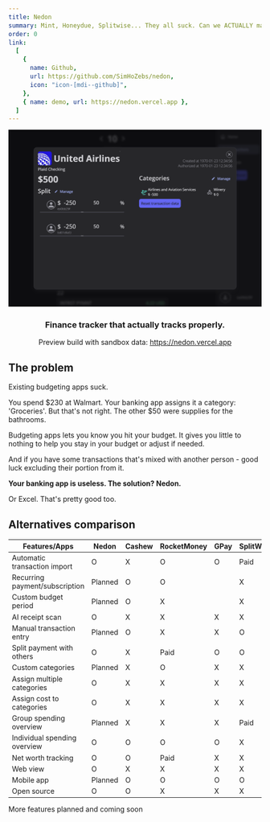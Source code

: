 ```yaml
---
title: Nedon
summary: Mint, Honeydue, Splitwise... They all suck. Can we ACTUALLY manage our finances properly?
order: 0
link:
  [
    {
      name: Github,
      url: https://github.com/SimHoZebs/nedon,
      icon: "icon-[mdi--github]",
    },
    { name: demo, url: https://nedon.vercel.app },
  ]
---
```


![nedon in action](../../assets/nedon-preview.png)


<h3 align="center">Finance tracker that actually tracks properly.</h3>

<p align="center"> Preview build with sandbox data: <a href="https://nedon.vercel.app">https://nedon.vercel.app</a></p>

## The problem

Existing budgeting apps suck.

You spend $230 at Walmart. Your banking app assigns it a category: 'Groceries'. But that's not right. The other $50 were supplies for the bathrooms.

Budgeting apps lets you know you hit your budget. It gives you little to nothing to help you stay in your budget or adjust if needed.

And if you have some transactions that's mixed with another person - good luck excluding their portion from it.

**Your banking app is useless. The solution? Nedon.**

Or Excel. That's pretty good too.

##  Alternatives comparison

| Features/Apps                  | Nedon   | Cashew | RocketMoney | GPay | SplitWise | Honeydue       |
| ------------------------------ | ------- | ------ | ----------- | ---- | --------- | -------------- |
| Automatic transaction import   | O       | X      | O           | O    | Paid      | O              |
| Recurring payment/subscription | Planned | O      | O           |      | X         | X              |
| Custom budget period           | Planned | O      | X           |      | X         | X              |
| AI receipt scan                | O       | X      | X           | X    | X         | X              |
| Manual transaction entry       | Planned | O      | X           | X    | O         | X              |
| Split payment with others      | O       | X      | Paid        | O    | O         | 1 member limit |
| Custom categories              | Planned | X      | O           | X    | X         | X              |
| Assign multiple categories     | O       | X      | X           | X    | X         | O              |
| Assign cost to categories      | O       | X      | X           | X    | X         | O              |
| Group spending overview        | Planned | X      | X           | X    | Paid      | O              |
| Individual spending overview   | O       | O      | O           | O    | X         | X              |
| Net worth tracking             | O       | O      | Paid        | X    | X         | X              |
| Web view                       | O       | X      | X           | X    | X         | X              |
| Mobile app                     | Planned | O      | O           | O    | O         | O              |
| Open source                    | O       | O      | X           | X    | X         | X              |

More features planned and coming soon